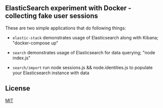 ## ElasticSearch experiment with Docker - collecting fake user sessions

These are two simple applications that do following things:

* `elastic-stack` demonstrates usage of Elasticsearch along with Kibana; "docker-compose up"
* `search` demonstrates usage of Elasticsearch for data querying; "node index.js"

* `search/import` run node sessions.js && node.identities.js to populate your Elasticsearch instance with data

## License

[MIT](https://opensource.org/licenses/mit-license)
